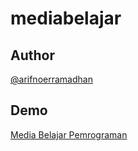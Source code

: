 # mediabelajar

## Author

[@arifnoerramadhan](https://www.instagram.com/arifnoerramadhan/)


## Demo

[Media Belajar Pemrograman](https://iifrmdn.github.io/mediabelajar/)





